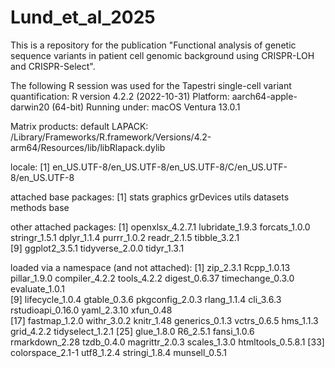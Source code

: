 # Lund_et_al_2025
This is a repository for the publication "Functional analysis of genetic sequence variants in patient cell genomic background using CRISPR-LOH and CRISPR-Select". 

The following R session was used for the Tapestri single-cell variant quantification:
R version 4.2.2 (2022-10-31)
Platform: aarch64-apple-darwin20 (64-bit)
Running under: macOS Ventura 13.0.1

Matrix products: default
LAPACK: /Library/Frameworks/R.framework/Versions/4.2-arm64/Resources/lib/libRlapack.dylib

locale:
[1] en_US.UTF-8/en_US.UTF-8/en_US.UTF-8/C/en_US.UTF-8/en_US.UTF-8

attached base packages:
[1] stats     graphics  grDevices utils     datasets  methods   base     

other attached packages:
 [1] openxlsx_4.2.7.1 lubridate_1.9.3  forcats_1.0.0    stringr_1.5.1    dplyr_1.1.4      purrr_1.0.2      readr_2.1.5      tibble_3.2.1    
 [9] ggplot2_3.5.1    tidyverse_2.0.0  tidyr_1.3.1     

loaded via a namespace (and not attached):
 [1] zip_2.3.1         Rcpp_1.0.13       pillar_1.9.0      compiler_4.2.2    tools_4.2.2       digest_0.6.37     timechange_0.3.0  evaluate_1.0.1   
 [9] lifecycle_1.0.4   gtable_0.3.6      pkgconfig_2.0.3   rlang_1.1.4       cli_3.6.3         rstudioapi_0.16.0 yaml_2.3.10       xfun_0.48        
[17] fastmap_1.2.0     withr_3.0.2       knitr_1.48        generics_0.1.3    vctrs_0.6.5       hms_1.1.3         grid_4.2.2        tidyselect_1.2.1 
[25] glue_1.8.0        R6_2.5.1          fansi_1.0.6       rmarkdown_2.28    tzdb_0.4.0        magrittr_2.0.3    scales_1.3.0      htmltools_0.5.8.1
[33] colorspace_2.1-1  utf8_1.2.4        stringi_1.8.4     munsell_0.5.1   
